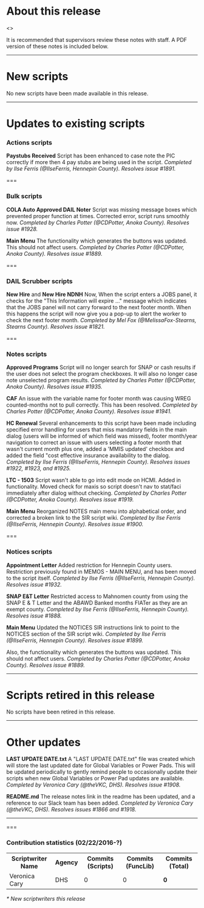 About this release
===
<<INFO ABOUT THE RELEASE WILL GO HERE>>

It is recommended that supervisors review these notes with staff. A PDF version of these notes is included below.

--------------------------------------------------------------------------------------------------------------------------------------------------------------------
New scripts
===
No new scripts have been made available in this release.

--------------------------------------------------------------------------------------------------------------------------------------------------------------------
Updates to existing scripts
===
### Actions scripts
**Paystubs Received**
Script has been enhanced to case note the PIC correctly if more then 4 pay stubs are being used in the script. *Completed by Ilse Ferris (@IlseFerris, Hennepin County). Resolves issue #1891.*

===
### Bulk scripts
**COLA Auto Approved DAIL Noter**
Script was missing message boxes which prevented proper function at times. Corrected error, script runs smoothly now. *Completed by Charles Potter (@CDPotter, Anoka County). Resolves issue #1928.*

**Main Menu**
The functionality which generates the buttons was updated. This should not affect users. *Completed by Charles Potter (@CDPotter, Anoka County). Resolves issue #1889.*

===
### DAIL Scrubber scripts
**New Hire** and **New Hire NDNH**
Now, When the script enters a JOBS panel, it checks for the "This Information will expire ..." message which indicates that the JOBS panel will not carry forward to the next footer month. When this happens the script will now give you a pop-up to alert the worker to check the next footer month. *Completed by Mel Fox (@MelissaFox-Stearns, Stearns County). Resolves issue #1821.*

===
### Notes scripts
**Approved Programs**
Script will no longer search for SNAP or cash results if the user does not select the program checkboxes. It will also no longer case note unselected program results. *Completed by Charles Potter (@CDPotter, Anoka County). Resolves issue #1935.*

**CAF**
An issue with the variable name for footer month was causing WREG counted-months not to pull correctly. This has been resolved. *Completed by Charles Potter (@CDPotter, Anoka County). Resolves issue #1941.*

**HC Renewal**
Several enhancements to this script have been made including specified error handling for users that miss mandatory fields in the main dialog (users will be informed of which field was missed), footer month/year navigation to correct an issue with users selecting a footer month that wasn't current month plus one, added a 'MMIS updated' checkbox and added the field "cost effective insurance availability to the dialog. *Completed by Ilse Ferris (@IlseFerris, Hennepin County). Resolves issues #1922, #1923, and #1925.*

**LTC - 1503**
Script wasn't able to go into edit mode on HCMI. Added in functionality. Moved check for maxis so script doesn't nav to stat/faci immediately after dialog without checking. *Completed by Charles Potter (@CDPotter, Anoka County). Resolves issue #1919.*

**Main Menu**
Reorganized NOTES main menu into alphabetical order, and corrected a broken link to the SIR script wiki. *Completed by Ilse Ferris (@IlseFerris, Hennepin County). Resolves issue #1900.*

===
### Notices scripts
**Appointment Letter**
Added restriction for Hennepin County users. Restriction previously found in MEMOS - MAIN MENU, and has been moved to the script itself. *Completed by Ilse Ferris (@IlseFerris, Hennepin County). Resolves issue #1932.*

**SNAP E&T Letter**
Restricted access to Mahnomen county from using the SNAP E & T Letter and the ABAWD Banked months FIATer as they are an exempt county. *Completed by Ilse Ferris (@IlseFerris, Hennepin County). Resolves issue #1888.*

**Main Menu**
Updated the NOTICES SIR instructions link to point to the NOTICES section of the SIR script wiki. *Completed by Ilse Ferris (@IlseFerris, Hennepin County). Resolves issue #1899.*

Also, the functionality which generates the buttons was updated. This should not affect users. *Completed by Charles Potter (@CDPotter, Anoka County). Resolves issue #1889.*

--------------------------------------------------------------------------------------------------------------------------------------------------------------------
Scripts retired in this release
===
No scripts have been retired in this release.

--------------------------------------------------------------------------------------------------------------------------------------------------------------------
Other updates
===
**LAST UPDATE DATE.txt**
A "LAST UPDATE DATE.txt" file was created which will store the last updated date for Global Variables or Power Pads. This will be updated periodically to gently remind people to occasionally update their scripts when new Global Variables or Power Pad updates are available. *Completed by Veronica Cary (@theVKC, DHS). Resolves issue #1908.*

**README.md**
The release notes link in the readme has been updated, and a reference to our Slack team has been added. *Completed by Veronica Cary (@theVKC, DHS). Resolves issues #1866 and #1918.*

--------------------------------------------------------------------------------------------------------------------------------------------------------------------
===
### Contribution statistics (02/22/2016-?)

<table>
    <tr>
        <th>Scriptwriter Name</th>
        <th>Agency</th>
        <th>Commits (Scripts)</th>
        <th>Commits (FuncLib)</th>
        <th>Commits (Total)</th>
    </tr>
    <tr>
        <td>Veronica Cary</td>
        <td>DHS</td>
        <td>0</td>
        <td>0</td>
        <td><b>0</b></td>
    </tr>
</table>

<i>* New scriptwriters this release</i>
